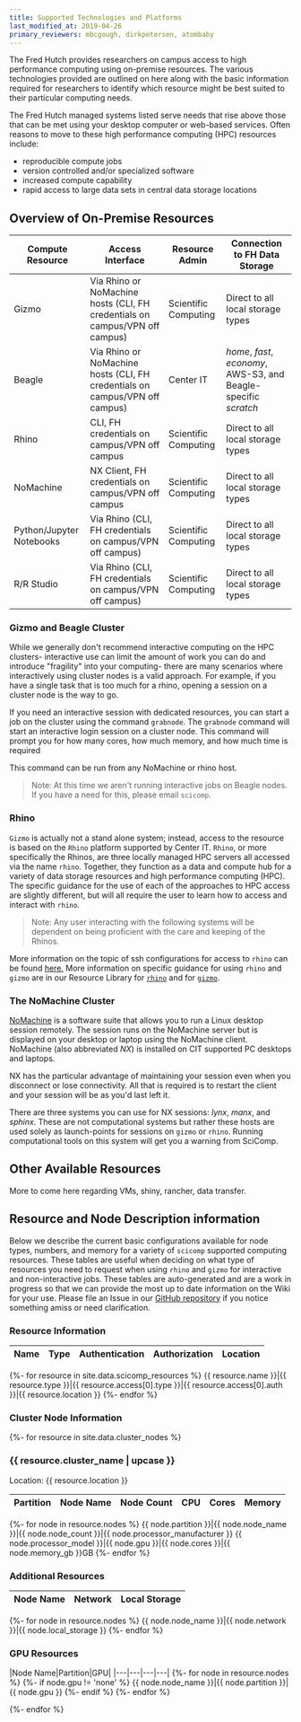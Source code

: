 ```yaml
---
title: Supported Technologies and Platforms
last_modified_at: 2019-04-26
primary_reviewers: mbcgough, dirkpetersen, atombaby
---
```


The Fred Hutch provides researchers on campus access to high performance computing using on-premise resources.  The various technologies provided are outlined on here along with the basic information required for researchers to identify which resource might be best suited to their particular computing needs.

The Fred Hutch managed systems listed serve needs that rise above
those that can be met using your desktop computer or web-based services. Often reasons to move
to these high performance computing (HPC) resources include:
- reproducible compute jobs
- version controlled and/or specialized software
- increased compute capability
- rapid access to large data sets in central data storage locations

## Overview of On-Premise Resources

Compute Resource | Access Interface | Resource Admin | Connection to FH Data Storage
--- | --- | --- | ---
Gizmo | Via Rhino or NoMachine hosts (CLI, FH credentials on campus/VPN off campus) | Scientific Computing | Direct to all local storage types
Beagle | Via Rhino or NoMachine hosts (CLI, FH credentials on campus/VPN off campus) | Center IT | _home_, _fast_, _economy_, AWS-S3, and Beagle-specific _scratch_
Rhino | CLI, FH credentials on campus/VPN off campus | Scientific Computing | Direct to all local storage types
NoMachine | NX Client, FH credentials on campus/VPN off campus | Scientific Computing | Direct to all local storage types
Python/Jupyter Notebooks | Via Rhino (CLI, FH credentials on campus/VPN off campus) | Scientific Computing | Direct to all local storage types
R/R Studio | Via Rhino (CLI, FH credentials on campus/VPN off campus) | Scientific Computing | Direct to all local storage types

### Gizmo and Beagle Cluster

While we generally don't recommend interactive computing on the HPC clusters-
interactive use can limit the amount of work you can do and introduce
"fragility" into your computing- there are many scenarios where interactively
using cluster nodes is a valid approach.  For example, if you have a single
task that is too much for a rhino, opening a session on a cluster node is the
way to go.

If you need an interactive session with dedicated resources, you can start a
job on the cluster using the command `grabnode`.  The `grabnode` command will
start an interactive login session on a cluster node.  This command will prompt
you for how many cores, how much memory, and how much time is required

This command can be run from any NoMachine or rhino host.

> Note: At this time we aren't running interactive jobs on Beagle nodes.  If
> you have a need for this, please email `scicomp`.

### Rhino
`Gizmo` is actually not a stand alone system; instead, access to the resource is based on the `Rhino` platform supported by Center IT.  `Rhino`, or more specifically the Rhinos, are three locally managed HPC servers all accessed via the name `rhino`. Together, they function as a data and compute hub for a variety of data storage resources and high performance computing (HPC). The specific guidance for the use of each of the approaches to HPC access are slightly different, but will all require the user to learn how to access and interact with `rhino`.

> Note: Any user interacting with the following systems will be dependent on being proficient with the care and keeping of the Rhinos.

More information on the topic of ssh configurations for access to `rhino` can be found [here.](/compdemos/ssh/)
More information on specific guidance for using `rhino` and `gizmo` are in our Resource Library for [`rhino`](/scicomputing/howtoRhino/) and for [`gizmo`](/compdemos/howtoGizmo/).

### The NoMachine Cluster

[NoMachine](https://www.nomachine.com/) is a software suite that allows you to run a Linux desktop session remotely.  The session runs on the NoMachine server but is displayed on your desktop or laptop using the NoMachine client.  NoMachine (also abbreviated _NX_) is installed on CIT supported PC desktops and laptops.

NX has the particular advantage of maintaining your session even when you disconnect or lose connectivity.  All that is required is to restart the client and your session will be as you'd last left it.

There are three systems you can use for NX sessions: _lynx_, _manx_, and _sphinx_.  These are not computational systems but rather these hosts are used solely as launch-points for sessions on `gizmo` or `rhino`. Running computational tools on this system will get you a warning from SciComp.


## Other Available Resources
More to come here regarding VMs, shiny, rancher, data transfer.

## Resource and Node Description information
Below we describe the current basic configurations available for node types, numbers, and memory for a variety of `scicomp` supported computing resources.  These tables are useful when deciding on what type of resources you need to request when using `rhino` and `gizmo` for interactive and non-interactive jobs.  These tables are auto-generated and are a work in progress so that we can provide the most up to date information on the Wiki for your use.  Please file an Issue in our [GitHub repository](https://github.com/FredHutch/wiki/issues) if you notice something amiss or need clarification.

### Resource Information
<!--This table is auto-generated based on the yaml in _data/scicomp_resources.yaml, and is a work in progress.  -->

Name|Type|Authentication|Authorization|Location
---|---|---|---|---
{%- for resource in site.data.scicomp_resources %}
{{ resource.name }}|{{ resource.type }}|{{ resource.access[0].type }}|{{ resource.access[0].auth }}|{{ resource.location }}
{%- endfor %}

### Cluster Node Information
<!--This table is auto-generated based on the yaml in _data/cluster_nodes.yaml--> 

{%- for resource in site.data.cluster_nodes %}

### {{ resource.cluster_name | upcase }}
Location: {{ resource.location }}

|Partition|Node Name|Node Count|CPU|Cores|Memory|
|---|:---:|:---:|---:|:---:|:---:|
{%- for node in resource.nodes %}
{{ node.partition }}|{{ node.node_name }}|{{ node.node_count }}|{{ node.processor_manufacturer }} {{ node.processor_model }}|{{ node.gpu }}|{{ node.cores }}|{{ node.memory_gb }}GB
{%- endfor %}

### Additional Resources

|Node Name|Network|Local Storage|
|---|---|---|
{%- for node in resource.nodes %}
{{ node.node_name }}|{{ node.network }}|{{ node.local_storage }}
{%- endfor %}

### GPU Resources

|Node Name|Partition|GPU|
|---|---|---|---|
{%- for node in resource.nodes %}
{%- if node.gpu != 'none' %}
{{ node.node_name }}|{{ node.partition }}|{{ node.gpu }}
{%- endif %}
{%- endfor %}

{%- endfor %}

